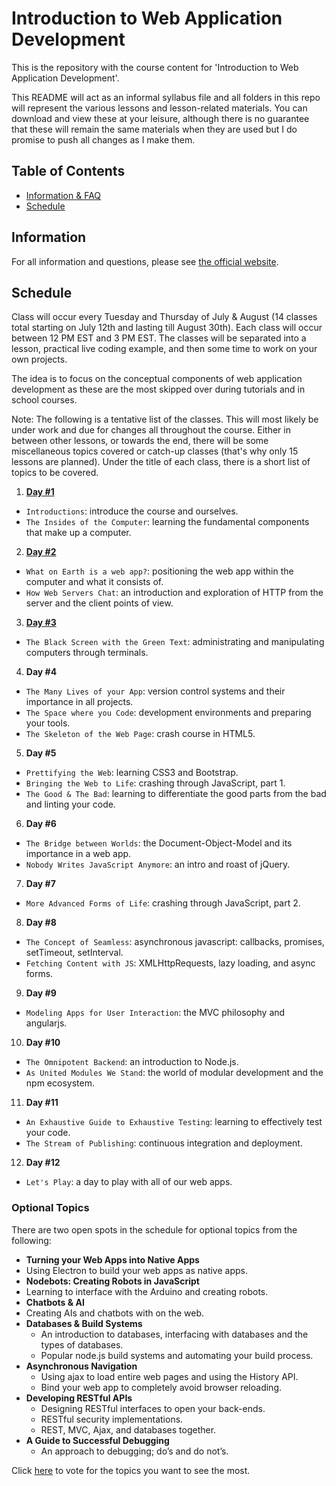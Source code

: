 # Introduction to Web Application Development

This is the repository with the course content for 'Introduction to Web Application Development'.

This README will act as an informal syllabus file and all folders in this repo will represent the
various lessons and lesson-related materials. You can download and view these at your leisure, although
there is no guarantee that these will remain the same materials when they are used but I do promise to
push all changes as I make them.

## Table of Contents

 - [Information & FAQ](#information)
 - [Schedule](#schedule)
  
## Information

For all information and questions, please see [the official website](https://web-apps.co).

## Schedule

Class will occur every Tuesday and Thursday of July & August (14 classes total
starting on July 12th and lasting till August 30th). Each class will occur between 12 PM EST and 3 PM EST.
The classes will be separated into a lesson, practical live coding example, and
then some time to work on your own projects.

The idea is to focus on the conceptual components of web application development as these are the most skipped over during
tutorials and in school courses.

Note: The following is a tentative list of the classes. This will most likely be under work and due for changes all throughout
the course. Either in between other lessons, or towards the end, there will be some miscellaneous topics covered or catch-up
classes (that's why only 15 lessons are planned). Under the title of each class, there is a short list of topics to be covered.

 1. **[Day #1](classes/pdfs/08-12.pdf)**
  - `Introductions`: introduce the course and ourselves.
  - `The Insides of the Computer`: learning the fundamental components that make up a computer.
 2. **[Day #2](classes/pdfs/08-14.pdf)**
  - `What on Earth is a web app?`: positioning the web app within the computer and what it consists of.
  - `How Web Servers Chat`: an introduction and exploration of HTTP from the server and the client points of view.
 3. **[Day #3](classes/pdfs/08-19.pdf)**
  - `The Black Screen with the Green Text`: administrating and manipulating computers through terminals.
 4. **Day #4**
  - `The Many Lives of your App`: version control systems and their importance in all projects.
  - `The Space where you Code`: development environments and preparing your tools.
  - `The Skeleton of the Web Page`: crash course in HTML5.
 5. **Day #5**
  - `Prettifying the Web`: learning CSS3 and Bootstrap.
  - `Bringing the Web to Life`: crashing through JavaScript, part 1.
  - `The Good & The Bad`: learning to differentiate the good parts from the bad and linting your code.
 6. **Day #6**
  - `The Bridge between Worlds`: the Document-Object-Model and its importance in a web app.
  - `Nobody Writes JavaScript Anymore`: an intro and roast of jQuery.
 7. **Day #7**
  - `More Advanced Forms of Life`: crashing through JavaScript, part 2.
 8. **Day #8**
  - `The Concept of Seamless`: asynchronous javascript: callbacks, promises, setTimeout, setInterval.
  - `Fetching Content with JS`: XMLHttpRequests, lazy loading, and async forms.
 9. **Day #9**
  - `Modeling Apps for User Interaction`: the MVC philosophy and angularjs.
 10. **Day #10**
  - `The Omnipotent Backend`: an introduction to Node.js.
  - `As United Modules We Stand`: the world of modular development and the npm ecosystem.
 11. **Day #11**
  - `An Exhaustive Guide to Exhaustive Testing`: learning to effectively test your code.
  - `The Stream of Publishing`: continuous integration and deployment.
 12. **Day #12**
  - `Let's Play`: a day to play with all of our web apps.

### Optional Topics

There are two open spots in the schedule for optional topics from the following:

 - **Turning your Web Apps into Native Apps**
  - Using Electron to build your web apps as native apps.
 - **Nodebots: Creating Robots in JavaScript**
  - Learning to interface with the Arduino and creating robots.
 - **Chatbots & AI**
  - Creating AIs and chatbots with on the web.
 - **Databases & Build Systems**
   - An introduction to databases, interfacing with databases and the types of databases.
   - Popular node.js build systems and automating your build process.
 - **Asynchronous Navigation**
   - Using ajax to load entire web pages and using the History API.
   - Bind your web app to completely avoid browser reloading.
 - **Developing RESTful APIs**
   - Designing RESTful interfaces to open your back-ends.
   - RESTful security implementations.
   - REST, MVC, Ajax, and databases together.
 - **A Guide to Successful Debugging**
   - An approach to debugging; do’s and do not’s.

Click [here](http://goo.gl/forms/scoyJfk2bYjKeq5h1) to vote for the topics you want to see the most.
